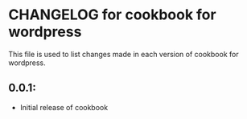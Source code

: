 # CHANGELOG for cookbook for wordpress

This file is used to list changes made in each version of cookbook for wordpress.

## 0.0.1:

* Initial release of cookbook